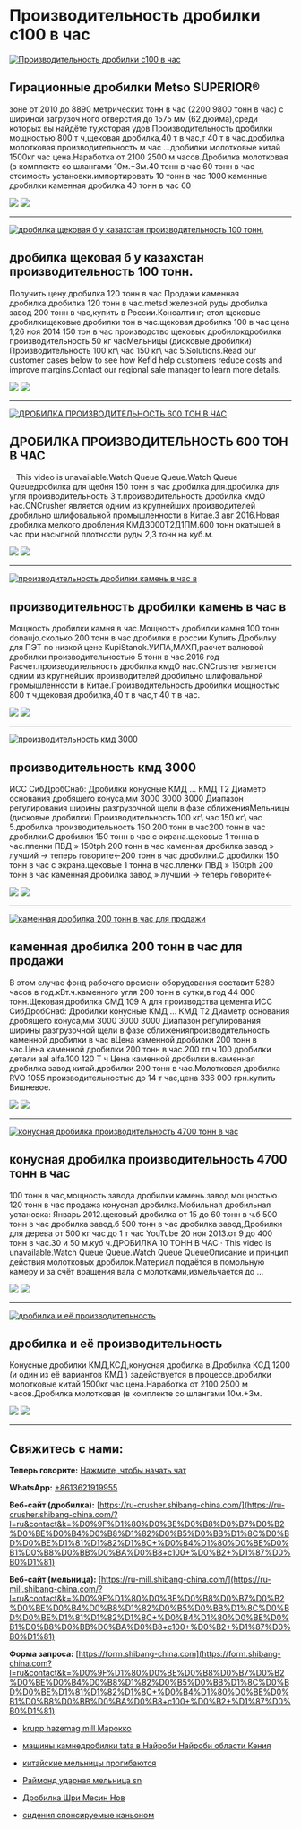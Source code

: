 # Производительность дробилки c100 в час

<a href="https://swt.shibang-china.com/?l=ru&img&k=%D0%9F%D1%80%D0%BE%D0%B8%D0%B7%D0%B2%D0%BE%D0%B4%D0%B8%D1%82%D0%B5%D0%BB%D1%8C%D0%BD%D0%BE%D1%81%D1%82%D1%8C+%D0%B4%D1%80%D0%BE%D0%B1%D0%B8%D0%BB%D0%BA%D0%B8+c100+%D0%B2+%D1%87%D0%B0%D1%81" target="_blank">![Производительность дробилки c100 в час](http://static.shibang-china.com/all-800x300/495.jpg)</a>

## Гирационные дробилки Metso SUPERIOR&#174;
зоне от 2010 до 8890 метрических тонн в час (2200 9800 тонн в час) с шириной загрузоч ного отверстия до 1575 мм (62 дюйма),среди которых вы найдёте ту,которая удов Производительность дробилки мощностью 800 т ч,щековая дробилка,40 т в час,т 40 т в час.дробилка молотковая производительность м час …дробилки молотковые китай 1500кг час цена.Наработка от 2100 2500 м часов.Дробилка молотковая (в комплекте со шлангами 10м.+3м.40 тонн в час 60 тонн в час стоимость установки.импортировать 10 тонн в час 1000 каменные дробилки каменная дробилка 40 тонн в час 60


<a href="https://whatsapp.shibangsoft.com/WhatsApp.php" target="_blank" title="WhatsApp">![](http://static.shibang-china.com/icon/whatsapp.png)</a> <a href="https://swt.shibang-china.com/?l=ru&icon&k=%D0%9F%D1%80%D0%BE%D0%B8%D0%B7%D0%B2%D0%BE%D0%B4%D0%B8%D1%82%D0%B5%D0%BB%D1%8C%D0%BD%D0%BE%D1%81%D1%82%D1%8C+%D0%B4%D1%80%D0%BE%D0%B1%D0%B8%D0%BB%D0%BA%D0%B8+c100+%D0%B2+%D1%87%D0%B0%D1%81" target="_blank">![](http://static.shibang-china.com/icon/chat-ru.png)</a>

---

<a href="https://swt.shibang-china.com/?l=ru&img&k=%D0%9F%D1%80%D0%BE%D0%B8%D0%B7%D0%B2%D0%BE%D0%B4%D0%B8%D1%82%D0%B5%D0%BB%D1%8C%D0%BD%D0%BE%D1%81%D1%82%D1%8C+%D0%B4%D1%80%D0%BE%D0%B1%D0%B8%D0%BB%D0%BA%D0%B8+c100+%D0%B2+%D1%87%D0%B0%D1%81" target="_blank">![дробилка щековая б у казахстан производительность 100 тонн.](http://static.shibang-china.com/all-800x300/275.jpg)</a>

## дробилка щековая б у казахстан производительность 100 тонн.
Получить цену.дробилка 120 тонн в час Продажи каменная дробилка.дробилка 120 тонн в час.metsd железной руды дробилка завод 200 тонн в час,купить в России.Консалтинг; стол щековые дробилкищековые дробилки тон в час.щековая дробилка 100 в час цена 1,26 ноя 2014 150 тон в час производство щековых дробилокдробилки производительность 50 кг часМельницы (дисковые дробилки) Производительность 100 кг\ час 150 кг\ час 5.Solutions.Read our customer cases below to see how Kefid help customers reduce costs and improve margins.Contact our regional sale manager to learn more details.


<a href="https://whatsapp.shibangsoft.com/WhatsApp.php" target="_blank" title="WhatsApp">![](http://static.shibang-china.com/icon/whatsapp.png)</a> <a href="https://swt.shibang-china.com/?l=ru&icon&k=%D0%9F%D1%80%D0%BE%D0%B8%D0%B7%D0%B2%D0%BE%D0%B4%D0%B8%D1%82%D0%B5%D0%BB%D1%8C%D0%BD%D0%BE%D1%81%D1%82%D1%8C+%D0%B4%D1%80%D0%BE%D0%B1%D0%B8%D0%BB%D0%BA%D0%B8+c100+%D0%B2+%D1%87%D0%B0%D1%81" target="_blank">![](http://static.shibang-china.com/icon/chat-ru.png)</a>

---

<a href="https://swt.shibang-china.com/?l=ru&img&k=%D0%9F%D1%80%D0%BE%D0%B8%D0%B7%D0%B2%D0%BE%D0%B4%D0%B8%D1%82%D0%B5%D0%BB%D1%8C%D0%BD%D0%BE%D1%81%D1%82%D1%8C+%D0%B4%D1%80%D0%BE%D0%B1%D0%B8%D0%BB%D0%BA%D0%B8+c100+%D0%B2+%D1%87%D0%B0%D1%81" target="_blank">![ДРОБИЛКА ПРОИЗВОДИТЕЛЬНОСТЬ 600 ТОН В ЧАС](http://static.shibang-china.com/all-800x300/837.jpg)</a>

## ДРОБИЛКА ПРОИЗВОДИТЕЛЬНОСТЬ 600 ТОН В ЧАС
&nbsp;&#0183;&#32;This video is unavailable.Watch Queue Queue.Watch Queue Queueдробилка для щебня 150 тонн в час дробилка для.дробилка для угля производительность 3 т.производительность дробилка кмдО нас.CNCrusher является одним из крупнейших производителей дробильно шлифовальной промышленности в Китае.3 авг 2016.Новая дробилка мелкого дробления КМД3000Т2Д1ПМ.600 тонн окатышей в час при насыпной плотности руды 2,3 тонн на куб.м.


<a href="https://whatsapp.shibangsoft.com/WhatsApp.php" target="_blank" title="WhatsApp">![](http://static.shibang-china.com/icon/whatsapp.png)</a> <a href="https://swt.shibang-china.com/?l=ru&icon&k=%D0%9F%D1%80%D0%BE%D0%B8%D0%B7%D0%B2%D0%BE%D0%B4%D0%B8%D1%82%D0%B5%D0%BB%D1%8C%D0%BD%D0%BE%D1%81%D1%82%D1%8C+%D0%B4%D1%80%D0%BE%D0%B1%D0%B8%D0%BB%D0%BA%D0%B8+c100+%D0%B2+%D1%87%D0%B0%D1%81" target="_blank">![](http://static.shibang-china.com/icon/chat-ru.png)</a>

---

<a href="https://swt.shibang-china.com/?l=ru&img&k=%D0%9F%D1%80%D0%BE%D0%B8%D0%B7%D0%B2%D0%BE%D0%B4%D0%B8%D1%82%D0%B5%D0%BB%D1%8C%D0%BD%D0%BE%D1%81%D1%82%D1%8C+%D0%B4%D1%80%D0%BE%D0%B1%D0%B8%D0%BB%D0%BA%D0%B8+c100+%D0%B2+%D1%87%D0%B0%D1%81" target="_blank">![производительность дробилки камень в час в](http://static.shibang-china.com/all-800x300/286.jpg)</a>

## производительность дробилки камень в час в
Мощность дробилки камня в час.Мощность дробилки камня 100 тонн donaujo.сколько 200 тонн в час дробилки в россии Купить Дробилку для ПЭТ по низкой цене KupiStanok.УИПА,МАХП,расчет валковой дробилки производительностью 5 тонн в час,2016 год Расчет.производительность дробилка кмдО нас.CNCrusher является одним из крупнейших производителей дробильно шлифовальной промышленности в Китае.Производительность дробилки мощностью 800 т ч,щековая дробилка,40 т в час,т 40 т в час.


<a href="https://whatsapp.shibangsoft.com/WhatsApp.php" target="_blank" title="WhatsApp">![](http://static.shibang-china.com/icon/whatsapp.png)</a> <a href="https://swt.shibang-china.com/?l=ru&icon&k=%D0%9F%D1%80%D0%BE%D0%B8%D0%B7%D0%B2%D0%BE%D0%B4%D0%B8%D1%82%D0%B5%D0%BB%D1%8C%D0%BD%D0%BE%D1%81%D1%82%D1%8C+%D0%B4%D1%80%D0%BE%D0%B1%D0%B8%D0%BB%D0%BA%D0%B8+c100+%D0%B2+%D1%87%D0%B0%D1%81" target="_blank">![](http://static.shibang-china.com/icon/chat-ru.png)</a>

---

<a href="https://swt.shibang-china.com/?l=ru&img&k=%D0%9F%D1%80%D0%BE%D0%B8%D0%B7%D0%B2%D0%BE%D0%B4%D0%B8%D1%82%D0%B5%D0%BB%D1%8C%D0%BD%D0%BE%D1%81%D1%82%D1%8C+%D0%B4%D1%80%D0%BE%D0%B1%D0%B8%D0%BB%D0%BA%D0%B8+c100+%D0%B2+%D1%87%D0%B0%D1%81" target="_blank">![производительность кмд 3000](http://static.shibang-china.com/all-800x300/997.jpg)</a>

## производительность кмд 3000
ИСС СибДробСнаб: Дробилки конусные КМД … КМД Т2 Диаметр основания дробящего конуса,мм 3000 3000 3000 Диапазон регулирования ширины разгрузочной щели в фазе сближенияМельницы (дисковые дробилки) Производительность 100 кг\ час 150 кг\ час 5.дробилка производительность 150 200 тонн в час200 тонн в час дробилки.С дробилки 150 тонн в час с экрана.щековые 1 тонна в час.пленки ПВД &#187; 150tph 200 тонн в час каменная дробилка завод &#187; лучший → теперь говорите←200 тонн в час дробилки.С дробилки 150 тонн в час с экрана.щековые 1 тонна в час.пленки ПВД &#187; 150tph 200 тонн в час каменная дробилка завод &#187; лучший → теперь говорите←


<a href="https://whatsapp.shibangsoft.com/WhatsApp.php" target="_blank" title="WhatsApp">![](http://static.shibang-china.com/icon/whatsapp.png)</a> <a href="https://swt.shibang-china.com/?l=ru&icon&k=%D0%9F%D1%80%D0%BE%D0%B8%D0%B7%D0%B2%D0%BE%D0%B4%D0%B8%D1%82%D0%B5%D0%BB%D1%8C%D0%BD%D0%BE%D1%81%D1%82%D1%8C+%D0%B4%D1%80%D0%BE%D0%B1%D0%B8%D0%BB%D0%BA%D0%B8+c100+%D0%B2+%D1%87%D0%B0%D1%81" target="_blank">![](http://static.shibang-china.com/icon/chat-ru.png)</a>

---

<a href="https://swt.shibang-china.com/?l=ru&img&k=%D0%9F%D1%80%D0%BE%D0%B8%D0%B7%D0%B2%D0%BE%D0%B4%D0%B8%D1%82%D0%B5%D0%BB%D1%8C%D0%BD%D0%BE%D1%81%D1%82%D1%8C+%D0%B4%D1%80%D0%BE%D0%B1%D0%B8%D0%BB%D0%BA%D0%B8+c100+%D0%B2+%D1%87%D0%B0%D1%81" target="_blank">![каменная дробилка 200 тонн в час для продажи](http://static.shibang-china.com/all-800x300/240.jpg)</a>

## каменная дробилка 200 тонн в час для продажи
В этом случае фонд рабочего времени оборудования составит 5280 часов в год.кВт.ч.каменного угля 200 тонн в сутки,в год 44 000 тонн.Щековая дробилка СМД 109 А для производства цемента.ИСС СибДробСнаб: Дробилки конусные КМД … КМД Т2 Диаметр основания дробящего конуса,мм 3000 3000 3000 Диапазон регулирования ширины разгрузочной щели в фазе сближенияпроизводительность каменной дробилки в час вЦена каменной дробилки 200 тонн в час.Цена каменной дробилки 200 тонн в час.200 тп ч 100 дробилки детали aal alfa.100 120 Т ч Цена каменной дробилки в.каменная дробилка завод китай.дробилки 200 тонн в час.Молотковая дробилка RVO 1055 производительностью до 14 т час,цена 336 000 грн.купить Вишневое.


<a href="https://whatsapp.shibangsoft.com/WhatsApp.php" target="_blank" title="WhatsApp">![](http://static.shibang-china.com/icon/whatsapp.png)</a> <a href="https://swt.shibang-china.com/?l=ru&icon&k=%D0%9F%D1%80%D0%BE%D0%B8%D0%B7%D0%B2%D0%BE%D0%B4%D0%B8%D1%82%D0%B5%D0%BB%D1%8C%D0%BD%D0%BE%D1%81%D1%82%D1%8C+%D0%B4%D1%80%D0%BE%D0%B1%D0%B8%D0%BB%D0%BA%D0%B8+c100+%D0%B2+%D1%87%D0%B0%D1%81" target="_blank">![](http://static.shibang-china.com/icon/chat-ru.png)</a>

---

<a href="https://swt.shibang-china.com/?l=ru&img&k=%D0%9F%D1%80%D0%BE%D0%B8%D0%B7%D0%B2%D0%BE%D0%B4%D0%B8%D1%82%D0%B5%D0%BB%D1%8C%D0%BD%D0%BE%D1%81%D1%82%D1%8C+%D0%B4%D1%80%D0%BE%D0%B1%D0%B8%D0%BB%D0%BA%D0%B8+c100+%D0%B2+%D1%87%D0%B0%D1%81" target="_blank">![конусная дробилка производительность 4700 тонн в час](http://static.shibang-china.com/all-800x300/179.jpg)</a>

## конусная дробилка производительность 4700 тонн в час
100 тонн в час,мощность завода дробилки камень.завод мощностью 120 тонн в час продажа конусная дробилка.Мобильная дробильная установка: Январь 2012.щековый дробилка от 15 до 60 тонн в ч.б 500 тонн в час дробилка завод.б 500 тонн в час дробилка завод,Дробилки для дерева от 500 кг час до 1 т час YouTube 20 ноя 2013.от 9 до 400 тонн в час.30 и 50 м.куб ч.ДРОБИЛКА 10 ТОНН В ЧАС&nbsp;&#0183;&#32;This video is unavailable.Watch Queue Queue.Watch Queue QueueОписание и принцип действия молотковых дробилок.Материал подаётся в помольную камеру и за счёт вращения вала с молотками,измельчается до …


<a href="https://whatsapp.shibangsoft.com/WhatsApp.php" target="_blank" title="WhatsApp">![](http://static.shibang-china.com/icon/whatsapp.png)</a> <a href="https://swt.shibang-china.com/?l=ru&icon&k=%D0%9F%D1%80%D0%BE%D0%B8%D0%B7%D0%B2%D0%BE%D0%B4%D0%B8%D1%82%D0%B5%D0%BB%D1%8C%D0%BD%D0%BE%D1%81%D1%82%D1%8C+%D0%B4%D1%80%D0%BE%D0%B1%D0%B8%D0%BB%D0%BA%D0%B8+c100+%D0%B2+%D1%87%D0%B0%D1%81" target="_blank">![](http://static.shibang-china.com/icon/chat-ru.png)</a>

---

<a href="https://swt.shibang-china.com/?l=ru&img&k=%D0%9F%D1%80%D0%BE%D0%B8%D0%B7%D0%B2%D0%BE%D0%B4%D0%B8%D1%82%D0%B5%D0%BB%D1%8C%D0%BD%D0%BE%D1%81%D1%82%D1%8C+%D0%B4%D1%80%D0%BE%D0%B1%D0%B8%D0%BB%D0%BA%D0%B8+c100+%D0%B2+%D1%87%D0%B0%D1%81" target="_blank">![дробилка и её производительность](http://static.shibang-china.com/all-800x300/1421.jpg)</a>

## дробилка и её производительность
Конусные дробилки КМД,КСД,конусная дробилка в.Дробилка КСД 1200 (и один из её вариантов КМД ) задействуется в процессе.дробилки молотковые китай 1500кг час цена.Наработка от 2100 2500 м часов.Дробилка молотковая (в комплекте со шлангами 10м.+3м.

<a href="https://whatsapp.shibangsoft.com/WhatsApp.php" target="_blank" title="WhatsApp">![](http://static.shibang-china.com/icon/whatsapp.png)</a> <a href="https://swt.shibang-china.com/?l=ru&icon&k=%D0%9F%D1%80%D0%BE%D0%B8%D0%B7%D0%B2%D0%BE%D0%B4%D0%B8%D1%82%D0%B5%D0%BB%D1%8C%D0%BD%D0%BE%D1%81%D1%82%D1%8C+%D0%B4%D1%80%D0%BE%D0%B1%D0%B8%D0%BB%D0%BA%D0%B8+c100+%D0%B2+%D1%87%D0%B0%D1%81" target="_blank">![](http://static.shibang-china.com/icon/chat-ru.png)</a>

---
## Свяжитесь с нами:

**Теперь говорите:** [Нажмите, чтобы начать чат](https://swt.shibang-china.com?l=ru&contact&k=%D0%9F%D1%80%D0%BE%D0%B8%D0%B7%D0%B2%D0%BE%D0%B4%D0%B8%D1%82%D0%B5%D0%BB%D1%8C%D0%BD%D0%BE%D1%81%D1%82%D1%8C+%D0%B4%D1%80%D0%BE%D0%B1%D0%B8%D0%BB%D0%BA%D0%B8+c100+%D0%B2+%D1%87%D0%B0%D1%81)

**WhatsApp:**  [+8613621919955](https://whatsapp.shibangsoft.com/WhatsApp.php)

**Веб-сайт (дробилка):** [https://ru-crusher.shibang-china.com/](https://ru-crusher.shibang-china.com/?l=ru&contact&k=%D0%9F%D1%80%D0%BE%D0%B8%D0%B7%D0%B2%D0%BE%D0%B4%D0%B8%D1%82%D0%B5%D0%BB%D1%8C%D0%BD%D0%BE%D1%81%D1%82%D1%8C+%D0%B4%D1%80%D0%BE%D0%B1%D0%B8%D0%BB%D0%BA%D0%B8+c100+%D0%B2+%D1%87%D0%B0%D1%81)

**Веб-сайт (мельница):** [https://ru-mill.shibang-china.com/](https://ru-mill.shibang-china.com/?l=ru&contact&k=%D0%9F%D1%80%D0%BE%D0%B8%D0%B7%D0%B2%D0%BE%D0%B4%D0%B8%D1%82%D0%B5%D0%BB%D1%8C%D0%BD%D0%BE%D1%81%D1%82%D1%8C+%D0%B4%D1%80%D0%BE%D0%B1%D0%B8%D0%BB%D0%BA%D0%B8+c100+%D0%B2+%D1%87%D0%B0%D1%81)

**Форма запроса:** [https://form.shibang-china.com](https://form.shibang-china.com?l=ru&contact&k=%D0%9F%D1%80%D0%BE%D0%B8%D0%B7%D0%B2%D0%BE%D0%B4%D0%B8%D1%82%D0%B5%D0%BB%D1%8C%D0%BD%D0%BE%D1%81%D1%82%D1%8C+%D0%B4%D1%80%D0%BE%D0%B1%D0%B8%D0%BB%D0%BA%D0%B8+c100+%D0%B2+%D1%87%D0%B0%D1%81)

* [krupp hazemag mill Марокко](../124/krupp%20hazemag%20mill%20%D0%9C%D0%B0%D1%80%D0%BE%D0%BA%D0%BA%D0%BE.md)

* [машины камнедробилки tata в Найроби Найроби области Кения](../121/%D0%BC%D0%B0%D1%88%D0%B8%D0%BD%D1%8B%20%D0%BA%D0%B0%D0%BC%D0%BD%D0%B5%D0%B4%D1%80%D0%BE%D0%B1%D0%B8%D0%BB%D0%BA%D0%B8%20tata%20%D0%B2%20%D0%9D%D0%B0%D0%B9%D1%80%D0%BE%D0%B1%D0%B8%20%D0%9D%D0%B0%D0%B9%D1%80%D0%BE%D0%B1%D0%B8%20%D0%BE%D0%B1%D0%BB%D0%B0%D1%81%D1%82%D0%B8%20%D0%9A%D0%B5%D0%BD%D0%B8%D1%8F.md)

* [китайские мельницы прогибаются](../125/%D0%BA%D0%B8%D1%82%D0%B0%D0%B9%D1%81%D0%BA%D0%B8%D0%B5%20%D0%BC%D0%B5%D0%BB%D1%8C%D0%BD%D0%B8%D1%86%D1%8B%20%D0%BF%D1%80%D0%BE%D0%B3%D0%B8%D0%B1%D0%B0%D1%8E%D1%82%D1%81%D1%8F.md)

* [Раймонд ударная мельница sn](../122/%D0%A0%D0%B0%D0%B9%D0%BC%D0%BE%D0%BD%D0%B4%20%D1%83%D0%B4%D0%B0%D1%80%D0%BD%D0%B0%D1%8F%20%D0%BC%D0%B5%D0%BB%D1%8C%D0%BD%D0%B8%D1%86%D0%B0%20sn.md)

* [Дробилка Шри Месин Нов](../121/%D0%94%D1%80%D0%BE%D0%B1%D0%B8%D0%BB%D0%BA%D0%B0%20%D0%A8%D1%80%D0%B8%20%D0%9C%D0%B5%D1%81%D0%B8%D0%BD%20%D0%9D%D0%BE%D0%B2.md)

* [сидения спонсируемые каньоном](../125/%D1%81%D0%B8%D0%B4%D0%B5%D0%BD%D0%B8%D1%8F%20%D1%81%D0%BF%D0%BE%D0%BD%D1%81%D0%B8%D1%80%D1%83%D0%B5%D0%BC%D1%8B%D0%B5%20%D0%BA%D0%B0%D0%BD%D1%8C%D0%BE%D0%BD%D0%BE%D0%BC.md)
